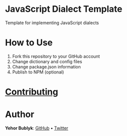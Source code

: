# JavaScript Dialect Template
Template for implementing JavaScript dialects

# How to Use
1. Fork this repository to your GitHub account
2. Change dictionary and config files
3. Change package.json information
4. Publish to NPM (optional)

# [Contributing](https://github.com/yehorbk/jsdt/CONTRIBUTING.md)

# Author
**Yehor Bublyk**: [GitHub](https://github.com/yehorbk) • [Twitter](https://twitter.com/thisisyehorbk)
